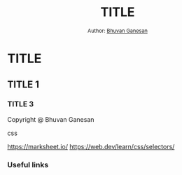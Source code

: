 <div align="center">
  <h1>TITLE</h1>
<sub>Author:
<a href="https://www.linkedin.com/in/bhuvanaganesan-l-2209047a" target="_blank">Bhuvan Ganesan</a><br>
</sub>
</div>


# TITLE

## TITLE 1

### TITLE 3


Copyright @ Bhuvan Ganesan

css

https://marksheet.io/
https://web.dev/learn/css/selectors/



### Useful links